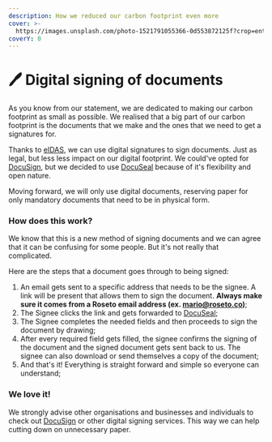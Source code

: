```yaml
---
description: How we reduced our carbon footprint even more
cover: >-
  https://images.unsplash.com/photo-1521791055366-0d553872125f?crop=entropy&cs=srgb&fm=jpg&ixid=M3wxOTcwMjR8MHwxfHNlYXJjaHwyfHxzaWduaW5nfGVufDB8fHx8MTcwMjEzOTA1NXww&ixlib=rb-4.0.3&q=85
coverY: 0
---
```


# 🖊 Digital signing of documents

As you know from our statement, we are dedicated to making our carbon footprint as small as possible. We realised that a big part of our carbon footprint is the documents that we make and the ones that we need to get a signatures for.

Thanks to [eIDAS](https://digital-strategy.ec.europa.eu/en/policies/eidas-regulation), we can use digital signatures to sign documents. Just as legal, but less less impact on our digital footprint. We could've opted for [DocuSign](https://docusign.com), but we decided to use [DocuSeal](https://docuseal.eu) because of it's flexibility and open nature.

Moving forward, we will only use digital documents, reserving paper for only mandatory documents that need to be in physical form.

### How does this work?

We know that this is a new method of signing documents and we can agree that it can be confusing for some people. But it's not really that complicated.

Here are the steps that a document goes through to being signed:

1. An email gets sent to a specific address that needs to be the signee. A link will be present that allows them to sign the document. **Always make sure it comes from a Roseto email address (ex. mario@roseto.co)**;
2. The Signee clicks the link and gets forwarded to [DocuSeal](https://docuseal.eu);
3. The Signee completes the needed fields and then proceeds to sign the document by drawing;
4. After every required field gets filled, the signee confirms the signing of the document and the signed document gets sent back to us. The signee can also download or send themselves a copy of the document;
5. And that's it! Everything is straight forward and simple so everyone can understand;

### We love it!

We strongly advise other organisations and businesses and individuals to check out [DocuSign](https://docusign.com) or other digital signing services. This way we can help cutting down on unnecessary paper.
